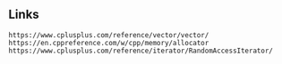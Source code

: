 ## Links
	https://www.cplusplus.com/reference/vector/vector/
	https://en.cppreference.com/w/cpp/memory/allocator
	https://www.cplusplus.com/reference/iterator/RandomAccessIterator/